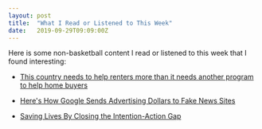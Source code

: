 ```yaml
---
layout: post
title:  "What I Read or Listened to This Week"
date:   2019-09-29T09:09:00Z
---
```

Here is some non-basketball content I read or listened to this week that I found interesting:


* [This country needs to help renters more than it needs another program to help home buyers](https://www.theglobeandmail.com/investing/personal-finance/article-the-dream-of-home-ownership-for-all-is-dying-but-politicians-keep/)

* [Here's How Google Sends Advertising Dollars to Fake News Sites](https://www.vice.com/en_us/article/8xw575/heres-how-google-sends-advertising-dollars-to-fake-news-sites)

* [Saving Lives By Closing the Intention-Action Gap](https://behavioralscientist.org/saving-lives-by-closing-the-intention-action-gap/)
